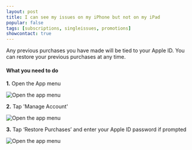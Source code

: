```yaml
---
layout: post
title: I can see my issues on my iPhone but not on my iPad
popular: false
tags: [subscriptions, singleissues, promotions]
showcontact: true
---
```

Any previous purchases you have made will be tied to your Apple ID. You can restore your previous purchases at any time.

#### What you need to do

**1.** Open the App menu

![Open the app menu]({{site.url}}{{site.baseurl}}/img/screenshots/restore-purchases/tap-menu-icon.png)

**2.** Tap 'Manage Account'

![Open the app menu]({{site.url}}{{site.baseurl}}/img/screenshots/restore-purchases/tap-manage-account.png)

**3.** Tap ‘Restore Purchases’ and enter your Apple ID password if prompted

![Open the app menu]({{site.url}}{{site.baseurl}}/img/screenshots/restore-purchases/tap-restore-purchases.png)
